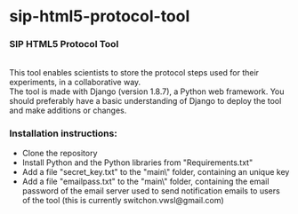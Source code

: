 # sip-html5-protocol-tool
<h3>SIP HTML5 Protocol Tool</h3>
<br>
This tool enables scientists to store the protocol steps used for their experiments, in a collaborative way. 
<br>
The tool is made with Django (version 1.8.7), a Python web framework. You should preferably have a basic understanding of Django to deploy the tool and make additions or changes.

<h3>Installation instructions:</h3>
<ul>
<li>Clone the repository</li>
<li>Install Python and the Python libraries from "Requirements.txt"</li>
<li>Add a file "secret_key.txt" to the "main\" folder, containing an unique key</li>
<li>Add a file "emailpass.txt" to the "main\" folder, containing the email password of the email server used to send notification emails to users of the tool (this is currently switchon.vwsl@gmail.com)</li>
</ul>

